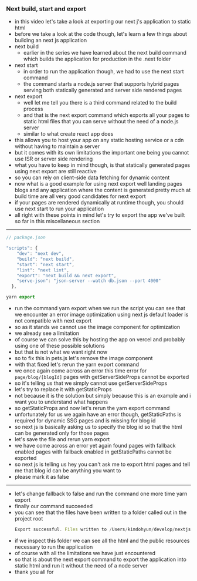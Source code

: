 ### Next build, start and export

- in this video let's take a look at exporting our next j's application to static html
- before we take a look at the code though, let's learn a few things about building an next js application
- next build
  - earlier in the series we have learned about the next build command which builds the application for production in the .next folder
- next start
  - in order to run the application though, we had to use the next start command
  - the command starts a node.js server that supports hybrid pages serving both statically generated and server side rendered pages
- next export
  - well let me tell you there is a third command related to the build process
  - and that is the next export command which exports all your pages to static html files that you can serve without the need of a node.js server
  - similar to what create react app does
- this allows you to host your app on any static hosting service or a cdn without having to maintain a server
- but it comes with its own limitations the important one being you cannot use ISR or server side rendering
- what you have to keep in mind though, is that statically generated pages using next export are still reactive
- so you can rely on client-side data fetching for dynamic content
- now what is a good example for using next export well landing pages blogs and any application where the content is generated pretty much at build time are all very good candidates for next export
- if your pages are rendered dynamically at runtime though, you should use next start to run your application
- all right with these points in mind let's try to export the app we've built so far in this miscellaneous section

---

```jsx
// package.json

"scripts": {
    "dev": "next dev",
    "build": "next build",
    "start": "next start",
    "lint": "next lint",
    "export": "next build && next export",
    "serve-json": "json-server --watch db.json --port 4000"
  },
```

```jsx
yarn export
```

- run the command yarn export when we run the script you can see that we encounter an error image optimization using next js default loader is not compatible with next export
- so as it stands we cannot use the image component for optimization
- we already see a limitation
- of course we can solve this by hosting the app on vercel and probably using one of these possible solutions
- but that is not what we want right now
- so to fix this in pets.js let's remove the image component
- with that fixed let's rerun the yarn export command
- we once again come across an error this time error for `page/blog/[blogId]` pages with getServerSideProps cannot be exported
- so it's telling us that we simply cannot use getServerSideProps
- let's try to replace it with getStaticProps
- not because it is the solution but simply because this is an example and i want you to understand what happens
- so getStaticProps and now let's rerun the yarn export command
- unfortunately for us we again have an error though, getStaticPaths is required for dynamic SSG pages and is missing for blog id
- so next js is basically asking us to specify the blog id so that the html can be generated only for those pages
- let's save the file and rerun yarn export
- we have come across an error yet again found pages with fallback enabled pages with fallback enabled in getStaticPaths cannot be exported
- so next js is telling us hey you can't ask me to export html pages and tell me that blog id can be anything you want to
- please mark it as false

---

- let's change fallback to false and run the command one more time yarn export
- finally our command succeeded
- you can see that the files have been written to a folder called out in the project root
  ```jsx
  Export successful. Files written to /Users/kimdohyun/develop/nextjs-tutorial-codevolution/out
  ```
- if we inspect this folder we can see all the html and the public resources necessary to run the application
- of course with all the limitations we have just encountered
- so that is about the next export command to export the application into static html and run it without the need of a node server
- thank you all for
